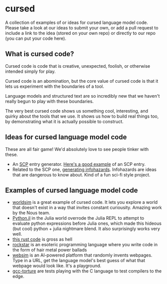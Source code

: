 # cursed

A collection of examples of or ideas for cursed language model code. 
Please take a look at our ideas to submit your own, or add a pull request
to include a link to the idea (stored on your own repo) or directly
to our repo (you can put your code here).

## What is cursed code?

Cursed code is code that is creative, unexpected, foolish, 
or otherwise intended simply for play.

Cursed code is an abomination, but the core value of 
cursed code is that it lets us experiment with the 
boundaries of a tool.

Language models and structured text are so incredibly 
new that we haven't really begun to play with these boundaries.

The very best cursed code shows us something cool, interesting, and quirky about the tools that we use. It shows us how to build real things too, by demonstrating what it is actually possible to construct.

## Ideas for cursed language model code

These are all fair game! We'd absolutely love to see people tinker
with these.

- An [SCP](https://scp-wiki.wikidot.com/) entry generator. 
  [Here's a good example](https://scp-wiki.wikidot.com/scp-003) of 
  an SCP entry.
- Related to the SCP one, 
  [generating infohazards](https://scp-wiki.wikidot.com/scp-001). 
  Infohazards are ideas that are dangerous to know about. 
  Kind of a fun sci-fi style project.

## Examples of cursed language model code

- [worldsim](https://worldsim.nousresearch.com/) is a great example of cursed code. It lets you explore a world that doesn't exist in a way that invites constant curiousity. Amazing work by the Nous team.
- [Python.jl](https://pretalx.com/juliacon2024/talk/ZH3JN3/) in the Julia world overrode the Julia REPL to attempt to evaluate python expressions before Julia ones, which made this hideous (but cool) python + julia nightmare blend. It also surprisingly works very well.
- [this rust code](https://github.com/loyston500/cursed-codes/blob/main/rust/hello.rs) is gross as hell
- [rockstar](https://codewithrockstar.com/) is an esoteric programming language where you write code in the form of hair metal power ballads
- [websim](https://websim.ai/) is an AI-powered platform that randomly invents webpages. Type in a URL, get the language model's best guess of what that webpage would look like. It's a playground.
- [gcc-torture](https://github.com/llvm/llvm-test-suite/tree/main/SingleSource/Regression/C/gcc-c-torture) are tests playing with the C language to test compilers to the edge. 


